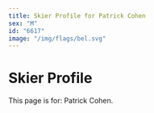 ```yaml
---
title: Skier Profile for Patrick Cohen
sex: "M"
id: "6617"
image: "/img/flags/bel.svg" 
---
```


# Skier Profile

This page is for: Patrick Cohen.
    